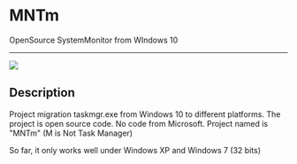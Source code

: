 # MNTm
OpenSource SystemMonitor from WIndows 10

--------------
![](https://sun9-59.userapi.com/c856120/v856120422/2ce63/Uk5asDYrrHE.jpg)

Description
--------------
Project migration taskmgr.exe from Windows 10 to different platforms. The project is open source code. No code from Microsoft. Project named is "MNTm" (M is Not Task Manager)

So far, it only works well under Windows XP and Windows 7 (32 bits)
